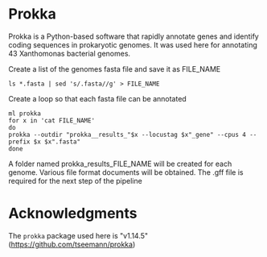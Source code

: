 # Prokka
Prokka is a Python-based software that rapidly annotate genes and identify coding sequences in prokaryotic genomes. It was used here for annotating 43 Xanthomonas bacterial genomes. 

Create a list of the genomes fasta file and save it as FILE_NAME

`ls *.fasta | sed 's/.fasta//g' > FILE_NAME`

Create a loop so that each fasta file can be annotated
`````
ml prokka
for x in 'cat FILE_NAME'
do
prokka --outdir "prokka__results_"$x --locustag $x"_gene" --cpus 4 --prefix $x $x".fasta"
done
`````
A folder named prokka_results_FILE_NAME will be created for each genome. Various file format documents will be obtained. The .gff file is required for the next step of the pipeline


# Acknowledgments
The `prokka` package used here is "v1.14.5" (https://github.com/tseemann/prokka)
